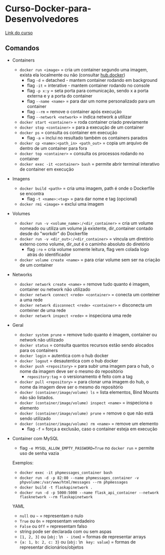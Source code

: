 # Curso-Docker-para-Desenvolvedores

[Link do curso](https://www.udemy.com/course/docker-para-desenvolvedores-com-docker-swarm-e-kubernetes/)

## Comandos

- Containers
  - `docker run <image>` = cria um container segundo uma imagem, exista ela localmente ou não (consultar [hub.docker](https://hub.docker.com/))
    - flag `-d` = detached - mantem container rodando em background
    - flag `-it` = interative - mantem container rodando no console
    - flag `-p x:y` = seta porta para comunicação, sendo x a porta externa e y a porta do container
    - flag `--name <name>` = para dar um nome personalizado para um container
    - flag `--rm` = remove o container após execução
    - flag `--network <network>` = indica network a utilizar
  - `docker start <container>` = roda container criado previamente
  - `docker stop <container>` = para a execução de um container
  - `docker ps` =  consulta os container em execução
    - flag `-a` = inclui no resultado também os containers parados
  - `docker cp <name>:<path_in> <path_out>` = copia um arquivo de dentro de um container para fora
  - `docker top <container>` = consulta os processos rodando no container
  - `docker exec -it <container> bash` = permite abrir terminal interativo de container em execução
- Imagens
  - `docker build <path>` = cria uma imagem, path é onde o Dockerfile se encontra
    - flag `-t <name>:<tag>` = para dar nome e tag (opcional) 
  - `docker rmi <image>` = exclui uma imagem
- Volumes
  - `docker run -v <volume_name>:/<dir_container>` = cria um volume nomeado ou utiliza um volume já existente, dir_container contado desde do "workdir" do Dockerfile
  - `docker run -v <dir_out>:/<dir_container>` = vincula um diretório externo como volume, dir_out é o caminho absoluto do diretório
    - flag `:ro` = cria volume somente leitura, flag vem colada logo atrás do identificador
  - `docker volume create <name>` = para criar volume sem ser na criação de um container
- Networks
  - `docker network create <name>` = remove tudo quanto é imagem, container ou network não utilizado
  - `docker network connect <rede> <container>` = conecta um conteiner a uma rede
  - `docker network disconnect <rede> <container>` = disconecta um conteiner de uma rede
  - `docker network inspect <rede>` = inspeciona uma rede
- Geral
  - `docker system prune` = remove tudo quanto é imagem, container ou network não utilizado
  - `docker status` = consulta quantos recursos estão sendo alocados para os containers
  - `docker login` = autentica com o hub docker
  - `docker logout` = desautentica com o hub docker
  - `docker push <repository>` = para subir uma imagem para o hub, o nome da imagem deve ser o mesmo do repositório
    - `repository:tag` = o versionamento é feito com a tag
  - `docker pull <repository>` = para clonar uma imagem do hub, o nome da imagem deve ser o mesmo do repositório
  - `docker (container/image/volume) ls` = lista elementos, Bind Mounts não são listados.
  - `docker (container/image/volume) inspect <name>` = inspeciona o elemento
  - `docker (container/image/volume) prune` = remove o que não está sendo utilizado
  - `docker (container/image/volume) rm <name>` = remove um elemento
    - flag `-f` = força a exclusão, caso o container esteja em execução
- Container com MySQL
  - flag `-e MYSQL_ALLOW_EMPTY_PASSWORD=True` no `docker run` = permite uso de senha vazia

  Exemplos:
  - `docker exec -it phpmessages_container bash`
  - `docker run -d -p 82:80 --name phpmessages_container -v phpvolume:/var/www/html/messages --rm phpmessages`
  - `docker build -t flaskapinetwork .`
  - `docker run -d -p 5000:5000 --name flask_api_container --network flasknetwork --rm flaskapinetwork`

  YAML
  - `null` ou `~` = representam o nulo
  - `True` ou `On` = representam verdadeiro
  - `False` ou `Off` = representam falso
  - string pode ser declarada com ou sem aspas
  - `[1, 2, 3]` ou  (`obj:` \n ` - item`) = formas de representar arrays 
  - `{a: 1, b: 2, c: 3}` ou  (`obj:` \n ` key: value`) = formas de representar dicionários/objetos 

